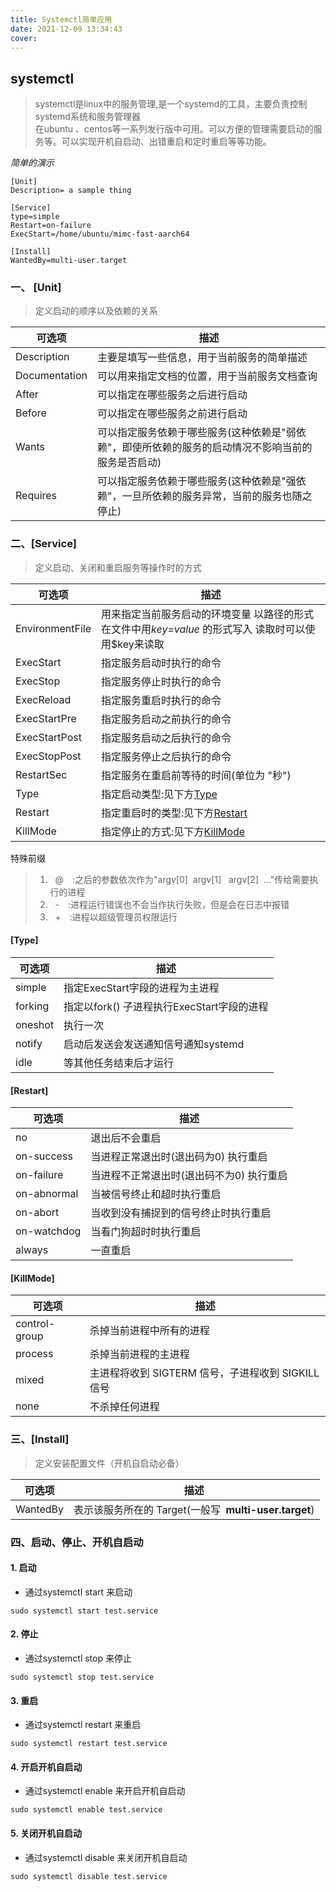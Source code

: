 ```yaml
---
title: Systemctl简单应用
date: 2021-12-09 13:34:43
cover: 
---
```


## systemctl
>systemctl是linux中的服务管理,是一个systemd的工具，主要负责控制systemd系统和服务管理器  
在ubuntu 、centos等一系列发行版中可用。可以方便的管理需要启动的服务等。可以实现开机自启动、出错重启和定时重启等等功能。

*简单的演示*
```
[Unit]
Description= a sample thing

[Service]
type=simple
Restart=on-failure
ExecStart=/home/ubuntu/mimc-fast-aarch64

[Install]
WantedBy=multi-user.target
```
### 一、 [Unit]     
>定义启动的顺序以及依赖的关系  

|  可选项              | 描述                                   |
|  ----               |  ----                                 |
|  Description        | 主要是填写一些信息，用于当前服务的简单描述    |
| Documentation       | 可以用来指定文档的位置，用于当前服务文档查询 |
| After               | 可以指定在哪些服务之后进行启动 |
| Before              | 可以指定在哪些服务之前进行启动 |
| Wants               | 可以指定服务依赖于哪些服务(这种依赖是"弱依赖"，即使所依赖的服务的启动情况不影响当前的服务是否启动) |
| Requires            | 可以指定服务依赖于哪些服务(这种依赖是"强依赖"，一旦所依赖的服务异常，当前的服务也随之停止)   |  
### 二、[Service]  
>定义启动、关闭和重启服务等操作时的方式

| 可选项                |               描述|
| ----                  | ----                  |
|EnvironmentFile        | 用来指定当前服务启动的环境变量  以路径的形式在文件中用*key=value* 的形式写入  读取时可以使用$key来读取    |
|ExecStart              | 指定服务启动时执行的命令          |
|ExecStop               |指定服务停止时执行的命令           |
|ExecReload             |指定服务重启时执行的命令           |
|ExecStartPre           |指定服务启动之前执行的命令         |
|ExecStartPost          |指定服务启动之后执行的命令         |
|ExecStopPost           |指定服务停止之后执行的命令         |
|RestartSec             |指定服务在重启前等待的时间(单位为&nbsp;"秒") |
|Type                   |指定启动类型:见下方[Type](#type)|
|Restart                |指定重启时的类型:见下方[Restart](#restart)   |
|KillMode               |指定停止的方式:见下方[KillMode](#killmode)|
特殊前缀
>1. &nbsp; @&emsp;:之后的参数依次作为"argv[0]&nbsp; argv[1] &nbsp; argv[2] &nbsp;…"传给需要执行的进程
>2. &nbsp; -&emsp;:进程运行错误也不会当作执行失败，但是会在日志中报错
>3. &nbsp; +&emsp;:进程以超级管理员权限运行
#### [Type]
|可选项|描述|
|----|----|
|simple         |   指定ExecStart字段的进程为主进程         |
|forking        |   指定以fork() 子进程执行ExecStart字段的进程| 
|oneshot        |   执行一次                            |
|notify         |   启动后发送会发送通知信号通知systemd     |
|idle           |   等其他任务结束后才运行                  |
#### [Restart]
|可选项|描述|
|----|----|
|no                 | 退出后不会重启                      |
|on-success         | 当进程正常退出时(退出码为0) 执行重启    | 
|on-failure         | 当进程不正常退出时(退出码不为0) 执行重启|
|on-abnormal        | 当被信号终止和超时执行重启            |
|on-abort           | 当收到没有捕捉到的信号终止时执行重启     |
|on-watchdog        | 当看门狗超时时执行重启              |
|always             | 一直重启                          |
#### [KillMode]
|可选项|描述|
|----|----|
|control-group         | 杀掉当前进程中所有的进程        |
|process        |  杀掉当前进程的主进程 | 
|mixed        |   主进程将收到 SIGTERM 信号，子进程收到 SIGKILL 信号                           |
|none         |   不杀掉任何进程     |


### 三、[Install]
> 定义安装配置文件（开机自启动必备）

|可选项| 描述   |
|----                   |----      |
|WantedBy           |表示该服务所在的 Target(一般写&nbsp; **multi-user.target**)|

### 四、**启动、停止、开机自启动**
#### 1. 启动
- 通过systemctl start 来启动
```shell
sudo systemctl start test.service
```
#### 2. 停止
- 通过systemctl stop 来停止
```shell
sudo systemctl stop test.service
```
#### 3. 重启
- 通过systemctl restart 来重启
```shell
sudo systemctl restart test.service
```
#### 4. 开启开机自启动
- 通过systemctl enable 来开启开机自启动
```shell
sudo systemctl enable test.service
```
#### 5. 关闭开机自启动
- 通过systemctl disable 来关闭开机自启动
```shell
sudo systemctl disable test.service
```
